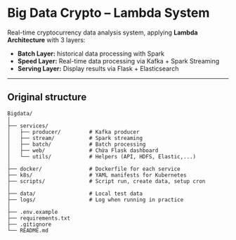 # Big Data Crypto – Lambda System

Real-time cryptocurrency data analysis system, applying **Lambda Architecture** with 3 layers:

- **Batch Layer:** historical data processing with Spark
- **Speed Layer:** Real-time data processing via Kafka + Spark Streaming
- **Serving Layer:** Display results via Flask + Elasticsearch

---

## Original structure

```
Bigdata/
│
├── services/
│   ├── producer/         # Kafka producer
│   ├── stream/           # Spark streaming
│   ├── batch/            # Batch processing
│   ├── web/              # Chứa Flask dashboard
│   └── utils/            # Helpers (API, HDFS, Elastic,...)
│
├── docker/               # Dockerfile for each service
├── k8s/                  # YAML manifests for Kubernetes
├── scripts/              # Script run, create data, setup cron
│
├── data/                 # Local test data
├── logs/                 # Log when running in practice
│
├── .env.example
├── requirements.txt
├── .gitignore
└── README.md
```